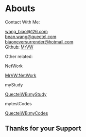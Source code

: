 # Abouts <!-- {docsify-ignore-all} -->

Contact With Me: 

[wang_biao@126.com]()
<br>
[bean.wang@quectel.com]()
<br>
[biaoneversurrender@hotmail.com]()
<br>
Github: [MrVW](https://github.com/MrVW)  

Other related:

NetWork

[MrVW:NetWork](MrVW.github.io/NetWork/)

myStudy

[QuectelWB:myStudy](QuectelWB.github.io/myStudy)

mytestCodes

[QuectelWB:myCodes](QuectelWB.github.io/myCodes)


## Thanks for your Support

